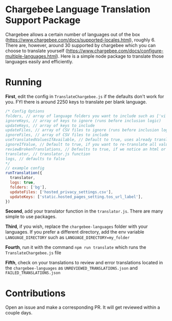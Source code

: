 # Chargebee Language Translation Support Package

Chargebee allows a certain number of languages out of the box (https://www.chargebee.com/docs/supported-locales.html), roughly 6. There are, however, around 30 supported by chargebee which you can choose to translate yourself (https://www.chargebee.com/docs/configure-multiple-languages.html). Here is a simple node package to translate those languages easily and efficiently.

# Running

**First**, edit the config in `TranslateChargebee.js` if the defaults don't work for you. FYI there is around 2250 keys to translate per blank language.

```js
/* Config Options
folders, // array of language folders you want to include such as ['vi', 'zh']
ignoreKeys, // array of keys to ignore (runs before inclusion logic)
updateKeys, // array of keys to include
updateFiles, // array of CSV files to ignore (runs before inclusion logic)
ignoreFiles, // array of CSV files to include
useTranslatedValuesIfAvailable, // Default to true, uses already translated value to avoid running translation fn() again
ignoreIfValue, // Default to true, if you want to re-translate all values, set this to false
reviewBrokenTranslations, // Defaults to true, if we notice an html or variable mishap, we will put in a separate review file
translator, // translator.js function
logs, // defaults to false
*/
// example config
runTranslation({
  translator,
  logs: true,
  folders: ['bg'],
  updateFiles: ['hosted_privacy_settings.csv'],
  updateKeys: ['static.hosted_pages_setting.tos_url_label'],
})
```

**Second**, add your translator function in the `translator.js`. There are many simple to use packages.

**Third**, if you wish, replace the `chargebee-languages` folder with your languages. If you prefer a different directory, add the env variable `LANGUAGE_DIRECTORY` such as `LANGUAGE_DIRECTORY=my_folder`

**Fourth**, run it with the command `npm run translate` which runs the `TranslateChargebee.js` file

**Fifth**, check on your translations to review and error translations located in the `chargebee-languages` as `UNREVIEWED_TRANSLATIONS.json` and `FAILED_TRANSLATIONS.json`

# Contributions

Open an issue and make a corresponding PR. It will get reviewed within a couple days.
